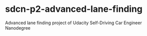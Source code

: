 # sdcn-p2-advanced-lane-finding
Advanced lane finding project of Udacity Self-Driving Car Engineer Nanodegree
